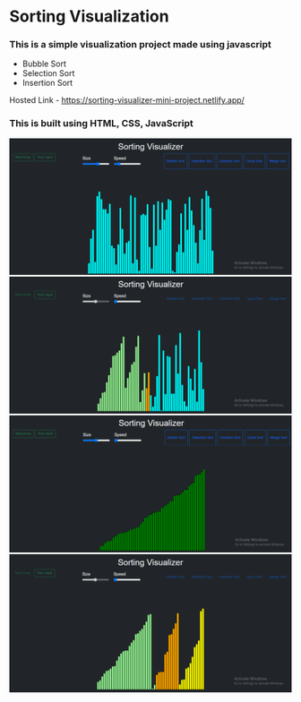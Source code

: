 # Sorting Visualization
### This is a simple visualization project made using javascript 
- Bubble Sort 
- Selection Sort
- Insertion Sort


Hosted Link -
https://sorting-visualizer-mini-project.netlify.app/


### This is built using HTML, CSS, JavaScript <br/>



<img src="img/SortingVisualizer1.png"> <br/>
<img src="img/SortingVisualizer2.png"> <br/>
<img src="img/SortingVisualizer3.png"> <br/>
<img src="img/SortingVisualizer4.png"> <br/>

